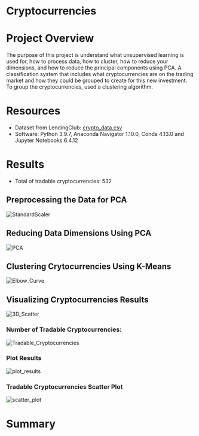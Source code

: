 # Cryptocurrencies

# Project Overview

The purpose of this project is  understand what unsupervised learning is used for, how to process data, how to cluster, how to reduce your dimensions, and how to reduce the principal components using PCA. A classification system that includes what cryptocurrencies are on the trading market and how they could be grouped to create for this new investment. To group the cryptocurrencies, used a clustering algorithm.


# Resources

* Dataset from LendingClub: [crypto_data.csv]()
* Software: Python 3.9.7, Anaconda Navigator 1.10.0, Conda 4.13.0 and Jupyter Notebooks 6.4.12

# Results

- Total of tradable cryptocurrencies: 532

##  Preprocessing the Data for PCA

![StandardScaler]()

## Reducing Data Dimensions Using PCA

![PCA]()

## Clustering Crytocurrencies Using K-Means

![Elbow_Curve]()

## Visualizing Cryptocurrencies Results

![3D_Scatter]()

### Number of Tradable Cryptocurrencies:

![Tradable_Cryptocurrencies]()

### Plot Results

![plot_results]()

### Tradable Cryptocurrencies Scatter Plot

![scatter_plot]()

# Summary
